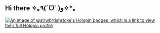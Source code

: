 ## Hi there ✧｡٩(ˊᗜˋ )و✧*｡

[![An image of @strwbrrishrtcke's Holopin badges, which is a link to view their full Holopin profile](https://holopin.me/strwbrrishrtcke)](https://holopin.io/@strwbrrishrtcke)

<!--
**StrwBrriShrtcke/StrwBrriShrtcke** is a ✨ _special_ ✨ repository because its `README.md` (this file) appears on your GitHub profile.

Here are some ideas to get you started:

- 🔭 I’m currently working on ...
- 🌱 I’m currently learning ...
- 👯 I’m looking to collaborate on ...
- 🤔 I’m looking for help with ...
- 💬 Ask me about ...
- 📫 How to reach me: ...
- 😄 Pronouns: ...
- ⚡ Fun fact: ...
-->
